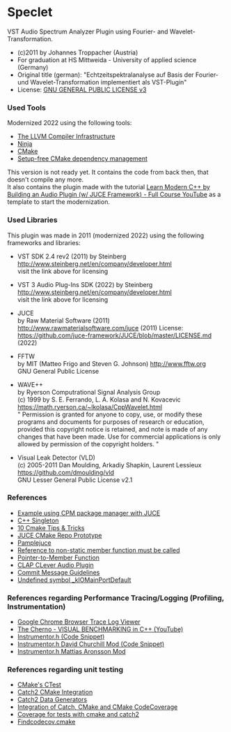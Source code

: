 # Speclet

VST Audio Spectrum Analyzer Plugin using Fourier- and Wavelet-Transformation.

- (c)2011 by Johannes Troppacher (Austria)   
- For graduation at HS Mittweida - University of applied science (Germany)  
- Original title (german): "Echtzeitspektralanalyse auf Basis der Fourier- und Wavelet-Transformation implementiert als VST-Plugin"  
- License: [GNU GENERAL PUBLIC LICENSE v3](./LICENSE)

### Used Tools

Modernized 2022 using the following tools:

- [The LLVM Compiler Infrastructure](https://github.com/llvm/llvm-project)
- [Ninja](https://github.com/ninja-build/ninja)
- [CMake](https://gitlab.kitware.com/cmake/cmake)
- [Setup-free CMake dependency management](https://github.com/cpm-cmake/CPM.cmake)

This version is not ready yet. 
It contains the code from back then, that doesn't compile any more.   
It also contains the plugin made with the tutorial [Learn Modern C++ by Building an Audio Plugin (w/ JUCE Framework) - Full Course YouTube](https://www.youtube.com/watch?v=i_Iq4_Kd7Rc&list=PLi4rQ_T_X31Gd4pyUbvPltTVSyw8v_yYT&index=5&t=1051s)
as a template to start the modernization.
### Used Libraries

This plugin was made in 2011 (modernized 2022) using the following frameworks and libraries:

- VST SDK 2.4 rev2 (2011)
by Steinberg   
http://www.steinberg.net/en/company/developer.html   
visit the link above for licensing

- VST 3 Audio Plug-Ins SDK (2022)
by Steinberg   
http://www.steinberg.net/en/company/developer.html   
visit the link above for licensing

- JUCE    
by Raw Material Software (2011) 
http://www.rawmaterialsoftware.com/juce (2011) 
License: https://github.com/juce-framework/JUCE/blob/master/LICENSE.md (2022)

- FFTW   
by MIT (Matteo Frigo and Steven G. Johnson)
http://www.fftw.org   
GNU General Public License

- WAVE++   
by Ryerson Computrational Signal Analysis Group   
(c) 1999 by S. E. Ferrando, L. A. Kolasa and N. Kovacevic   
https://math.ryerson.ca/~lkolasa/CppWavelet.html   
"
Permission is granted for anyone to copy, use, or modify these
programs and documents for purposes of research or education,
provided this copyright notice is retained, and note is made of
any changes that have been made.  Use for commercial applications is only
allowed by permission of the copyright holders.
"

- Visual Leak Detector (VLD)   
(c) 2005-2011 Dan Moulding, Arkadiy Shapkin, Laurent Lessieux   
https://github.com/dmoulding/vld   
GNU Lesser General Public License v2.1

### References

- [Example using CPM package manager with JUCE](https://github.com/robbert-vdh/diopser/blob/master/CMakeLists.txt)
- [C++ Singleton](https://stackoverflow.com/questions/1008019/c-singleton-design-pattern)
- [10 Cmake Tips & Tricks](https://medium.com/codex/10-cmake-tips-tricks-7f00d407923d)
- [JUCE CMake Repo Prototype](https://github.com/eyalamirmusic/JUCECmakeRepoPrototype/blob/master/CMakeLists.txt)
- [Pamplejuce](https://github.com/sudara/pamplejuce)
- [Reference to non-static member function must be called](https://stackoverflow.com/questions/26331628/reference-to-non-static-member-function-must-be-called)
- [Pointer-to-Member Function](http://www.codeguru.com/cpp/cpp/article.php/c17401/C-Tutorial-PointertoMember-Function.htm)
- [CLAP CLever Audio Plugin](https://github.com/free-audio/clap)
- [Commit Message Guidelines](https://gist.github.com/robertpainsi/b632364184e70900af4ab688decf6f53)
- [Undefined symbol _kIOMainPortDefault](https://forum.juce.com/t/juce-6-1-3-undefined-symbol-kiomainportdefault/49335/9)

### References regarding Performance Tracing/Logging (Profiling, Instrumentation)

- [Google Chrome Browser Trace Log Viewer](chrome://tracing/)
- [The Cherno - VISUAL BENCHMARKING in C++ (YouTube)](https://www.youtube.com/watch?v=xlAH4dbMVnU&t=197s)
- [Instrumentor.h (Code Snippet)](https://gist.github.com/TheCherno/31f135eea6ee729ab5f26a6908eb3a5e)
- [Instrumentor.h David Churchill Mod (Code Snippet)](https://pastebin.com/qw5Neq4U)
- [Instrumentor.h Mattias Aronsson Mod](https://gist.github.com/maronsson/073840bf94e4d6df94c5f294a6e96e03)

### References regarding unit testing
- [CMake's CTest](https://cmake.org/cmake/help/latest/manual/ctest.1.html)
- [Catch2 CMake Integration](https://github.com/catchorg/Catch2/blob/devel/docs/cmake-integration.md)
- [Catch2 Data Generators](https://github.com/catchorg/Catch2/blob/devel/docs/generators.md)
- [Integration of Catch, CMake and CMake CodeCoverage](https://github.com/fkromer/catch_cmake_coverage)
- [Coverage for tests with cmake and catch2](https://stackoverflow.com/questions/65603144/how-to-get-coverage-for-tests-with-cmake-and-catch2)
- [Findcodecov.cmake](https://github.com/catchorg/Catch2/blob/devel/CMake/Findcodecov.cmake)